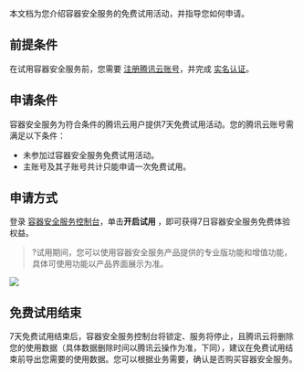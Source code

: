 本文档为您介绍容器安全服务的免费试用活动，并指导您如何申请。

## 前提条件
在试用容器安全服务前，您需要 [注册腾讯云账号](https://cloud.tencent.com/document/product/378/17985)，并完成 [实名认证](https://cloud.tencent.com/document/product/378/3629)。

## 申请条件
容器安全服务为符合条件的腾讯云用户提供7天免费试用活动。您的腾讯云账号需满足以下条件：
- 未参加过容器安全服务免费试用活动。
- 主账号及其子账号共计只能申请一次免费试用。

## 申请方式
登录 [容器安全服务控制台](https://console.cloud.tencent.com/tcss)，单击**开启试用** ，即可获得7日容器安全服务免费体验权益。
>?试用期间，您可以使用容器安全服务产品提供的专业版功能和增值功能，具体可使用功能以产品界面展示为准。
>
![](https://qcloudimg.tencent-cloud.cn/raw/313237734cc8391e60e4933b3331712d.png)

## 免费试用结束
7天免费试用结束后，容器安全服务控制台将锁定、服务将停止，且腾讯云将删除您的使用数据（具体数据删除时间以腾讯云操作为准，下同），建议在免费试用结束前导出您需要的使用数据。您可以根据业务需要，确认是否购买容器安全服务。
